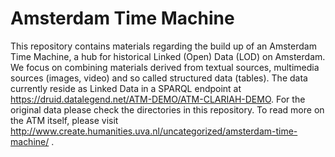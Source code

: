 # Amsterdam Time Machine

This repository contains materials regarding the build up of an Amsterdam Time Machine, a hub for historical Linked (Open) Data (LOD) on Amsterdam. We focus on combining materials derived from textual sources, multimedia sources (images, video) and so called structured data (tables). The data currently reside as Linked Data in a SPARQL endpoint at https://druid.datalegend.net/ATM-DEMO/ATM-CLARIAH-DEMO. For the original data please check the directories in this repository. To read more on the ATM itself, please visit http://www.create.humanities.uva.nl/uncategorized/amsterdam-time-machine/ .
